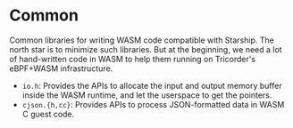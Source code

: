 # Common

Common libraries for writing WASM code compatible with Starship.  The north star
is to minimize such libraries. But at the beginning, we need a lot of
hand-written code in WASM to help them running on Tricorder's eBPF+WASM
infrastructure.

* `io.h`: Provides the APIs to allocate the input and output memory buffer
  inside the WASM runtime, and let the userspace to get the pointers.
* `cjson.{h,cc}`: Provides APIs to process JSON-formatted data in WASM C guest
  code.
